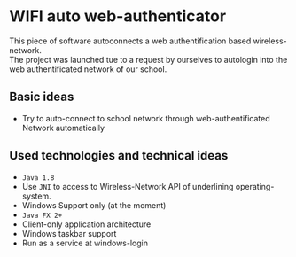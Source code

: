 WIFI auto web-authenticator
===========================

This piece of software autoconnects a web authentification based wireless-network.  
The project was launched tue to a request by ourselves to autologin into the web authentificated network of our school.


## Basic ideas 
 - Try to auto-connect to school network through web-authentificated Network automatically


## Used technologies and technical ideas
 - `Java 1.8`
 - Use `JNI` to access to Wireless-Network API of underlining operating-system.
 - Windows Support only (at the moment)
 - `Java FX 2+`
 - Client-only application architecture
 - Windows taskbar support
 - Run as a service at windows-login

